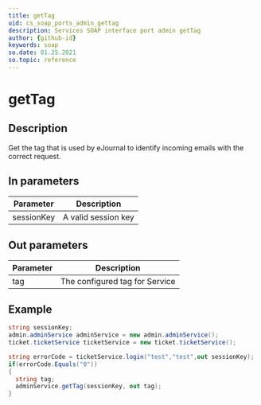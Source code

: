 ```yaml
---
title: getTag
uid: cs_soap_ports_admin_gettag
description: Services SOAP interface port admin getTag
author: {github-id}
keywords: soap
so.date: 01.25.2021
so.topic: reference
---
```


# getTag

## Description

Get the tag that is used by eJournal to identify incoming emails with the correct request.

## In parameters

| Parameter | Description |
|---|---|
| sessionKey | A valid session key |

## Out parameters

| Parameter | Description |
|---|---|
| tag | The configured tag for Service |

## Example

```csharp
string sessionKey;
admin.adminService adminService = new admin.adminService();
ticket.ticketService ticketService = new ticket.ticketService();

string errorCode = ticketService.login("test","test",out sessionKey);
if(errorCode.Equals("0"))
{
  string tag;
  adminService.getTag(sessionKey, out tag);
}
```

<!-- Referenced links -->
[1]: ../../error-codes.md
